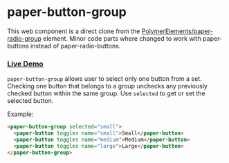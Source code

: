 # paper-button-group

This web component is a direct clone from the <a href="https://github.com/PolymerElements/paper-radio-group">PolymerElements/paper-radio-group</a> 
element. Minor code parts where changed to work with paper-buttons instead of
paper-radio-buttons.

<h3><a href="http://protoss78.github.io/paper-button-group/bower_components/paper-button-group/demo/index.html">Live Demo</a></h3>

`paper-button-group` allows user to select only one button from a set.
Checking one button that belongs to a group unchecks any
previously checked button within the same group. Use
`selected` to get or set the selected button.

Example:

```html
<paper-button-group selected="small">
  <paper-button toggles name="small">Small</paper-button>
  <paper-button toggles name="medium">Medium</paper-button>
  <paper-button toggles name="large">Large</paper-button>
</paper-button-group>
```
